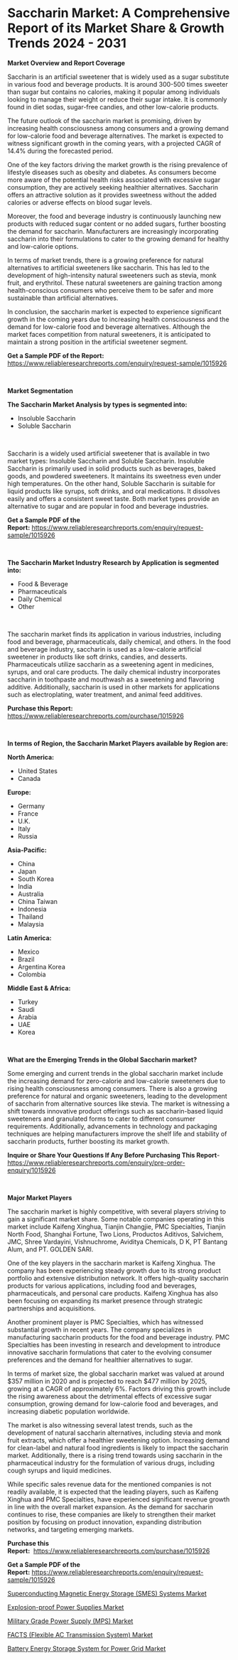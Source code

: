<p><h1>Saccharin Market: A Comprehensive Report of its Market Share & Growth Trends 2024 - 2031</h1></p><p><strong>Market Overview and Report Coverage</strong></p>
<p><p>Saccharin is an artificial sweetener that is widely used as a sugar substitute in various food and beverage products. It is around 300-500 times sweeter than sugar but contains no calories, making it popular among individuals looking to manage their weight or reduce their sugar intake. It is commonly found in diet sodas, sugar-free candies, and other low-calorie products.</p><p>The future outlook of the saccharin market is promising, driven by increasing health consciousness among consumers and a growing demand for low-calorie food and beverage alternatives. The market is expected to witness significant growth in the coming years, with a projected CAGR of 14.4% during the forecasted period.</p><p>One of the key factors driving the market growth is the rising prevalence of lifestyle diseases such as obesity and diabetes. As consumers become more aware of the potential health risks associated with excessive sugar consumption, they are actively seeking healthier alternatives. Saccharin offers an attractive solution as it provides sweetness without the added calories or adverse effects on blood sugar levels.</p><p>Moreover, the food and beverage industry is continuously launching new products with reduced sugar content or no added sugars, further boosting the demand for saccharin. Manufacturers are increasingly incorporating saccharin into their formulations to cater to the growing demand for healthy and low-calorie options.</p><p>In terms of market trends, there is a growing preference for natural alternatives to artificial sweeteners like saccharin. This has led to the development of high-intensity natural sweeteners such as stevia, monk fruit, and erythritol. These natural sweeteners are gaining traction among health-conscious consumers who perceive them to be safer and more sustainable than artificial alternatives.</p><p>In conclusion, the saccharin market is expected to experience significant growth in the coming years due to increasing health consciousness and the demand for low-calorie food and beverage alternatives. Although the market faces competition from natural sweeteners, it is anticipated to maintain a strong position in the artificial sweetener segment.</p></p>
<p><strong>Get a Sample PDF of the Report:</strong> <a href="https://www.reliableresearchreports.com/enquiry/request-sample/1015926">https://www.reliableresearchreports.com/enquiry/request-sample/1015926</a></p>
<p>&nbsp;</p>
<p><strong>Market Segmentation</strong></p>
<p><strong>The Saccharin Market Analysis by types is segmented into:</strong></p>
<p><ul><li>Insoluble Saccharin</li><li>Soluble Saccharin</li></ul></p>
<p>&nbsp;</p>
<p><p>Saccharin is a widely used artificial sweetener that is available in two market types: Insoluble Saccharin and Soluble Saccharin. Insoluble Saccharin is primarily used in solid products such as beverages, baked goods, and powdered sweeteners. It maintains its sweetness even under high temperatures. On the other hand, Soluble Saccharin is suitable for liquid products like syrups, soft drinks, and oral medications. It dissolves easily and offers a consistent sweet taste. Both market types provide an alternative to sugar and are popular in food and beverage industries.</p></p>
<p><strong>Get a Sample PDF of the Report:</strong>&nbsp;<a href="https://www.reliableresearchreports.com/enquiry/request-sample/1015926">https://www.reliableresearchreports.com/enquiry/request-sample/1015926</a></p>
<p>&nbsp;</p>
<p><strong>The Saccharin Market Industry Research by Application is segmented into:</strong></p>
<p><ul><li>Food & Beverage</li><li>Pharmaceuticals</li><li>Daily Chemical</li><li>Other</li></ul></p>
<p>&nbsp;</p>
<p><p>The saccharin market finds its application in various industries, including food and beverage, pharmaceuticals, daily chemical, and others. In the food and beverage industry, saccharin is used as a low-calorie artificial sweetener in products like soft drinks, candies, and desserts. Pharmaceuticals utilize saccharin as a sweetening agent in medicines, syrups, and oral care products. The daily chemical industry incorporates saccharin in toothpaste and mouthwash as a sweetening and flavoring additive. Additionally, saccharin is used in other markets for applications such as electroplating, water treatment, and animal feed additives.</p></p>
<p><strong>Purchase this Report:</strong>&nbsp; <a href="https://www.reliableresearchreports.com/purchase/1015926">https://www.reliableresearchreports.com/purchase/1015926</a></p>
<p>&nbsp;</p>
<p><strong>In terms of Region, the Saccharin Market Players available by Region are:</strong></p>
<p>
    <p> <strong> North America: </strong>
        <ul>
            <li>United States</li>
            <li>Canada</li>
        </ul>
        </p> 
    <p> <strong> Europe: </strong>
        <ul>
            <li>Germany</li>
            <li>France</li>
            <li>U.K.</li>
            <li>Italy</li>
            <li>Russia</li>
        </ul>
        </p> 
    <p> <strong> Asia-Pacific: </strong>
        <ul>
            <li>China</li>
            <li>Japan</li>
            <li>South Korea</li>
            <li>India</li>
            <li>Australia</li>
            <li>China Taiwan</li>
            <li>Indonesia</li>
            <li>Thailand</li>
            <li>Malaysia</li>
        </ul>
        </p> 
    <p> <strong> Latin America: </strong>
        <ul>
            <li>Mexico</li>
            <li>Brazil</li>
            <li>Argentina Korea</li>
            <li>Colombia</li>
        </ul>
        </p> 
    <p> <strong> Middle East & Africa: </strong>
        <ul>
            <li>Turkey</li>
            <li>Saudi</li>
            <li>Arabia</li>
            <li>UAE</li>
            <li>Korea</li>
        </ul>
    </p>
    </p>
<p>&nbsp;</p>
<p><strong>What are the Emerging Trends in the Global Saccharin market?</strong></p>
<p><p>Some emerging and current trends in the global saccharin market include the increasing demand for zero-calorie and low-calorie sweeteners due to rising health consciousness among consumers. There is also a growing preference for natural and organic sweeteners, leading to the development of saccharin from alternative sources like stevia. The market is witnessing a shift towards innovative product offerings such as saccharin-based liquid sweeteners and granulated forms to cater to different consumer requirements. Additionally, advancements in technology and packaging techniques are helping manufacturers improve the shelf life and stability of saccharin products, further boosting its market growth.</p></p>
<p><strong>Inquire or Share Your Questions If Any Before Purchasing This Report</strong>- <a href="https://www.reliableresearchreports.com/enquiry/pre-order-enquiry/1015926">https://www.reliableresearchreports.com/enquiry/pre-order-enquiry/1015926</a></p>
<p>&nbsp;</p>
<p><strong>Major Market Players</strong></p>
<p><p>The saccharin market is highly competitive, with several players striving to gain a significant market share. Some notable companies operating in this market include Kaifeng Xinghua, Tianjin Changjie, PMC Specialties, Tianjin North Food, Shanghai Fortune, Two Lions, Productos Aditivos, Salvichem, JMC, Shree Vardayini, Vishnuchrome, Aviditya Chemicals, D K, PT Bantang Alum, and PT. GOLDEN SARI.</p><p>One of the key players in the saccharin market is Kaifeng Xinghua. The company has been experiencing steady growth due to its strong product portfolio and extensive distribution network. It offers high-quality saccharin products for various applications, including food and beverages, pharmaceuticals, and personal care products. Kaifeng Xinghua has also been focusing on expanding its market presence through strategic partnerships and acquisitions.</p><p>Another prominent player is PMC Specialties, which has witnessed substantial growth in recent years. The company specializes in manufacturing saccharin products for the food and beverage industry. PMC Specialties has been investing in research and development to introduce innovative saccharin formulations that cater to the evolving consumer preferences and the demand for healthier alternatives to sugar.</p><p>In terms of market size, the global saccharin market was valued at around $357 million in 2020 and is projected to reach $477 million by 2025, growing at a CAGR of approximately 6%. Factors driving this growth include the rising awareness about the detrimental effects of excessive sugar consumption, growing demand for low-calorie food and beverages, and increasing diabetic population worldwide.</p><p>The market is also witnessing several latest trends, such as the development of natural saccharin alternatives, including stevia and monk fruit extracts, which offer a healthier sweetening option. Increasing demand for clean-label and natural food ingredients is likely to impact the saccharin market. Additionally, there is a rising trend towards using saccharin in the pharmaceutical industry for the formulation of various drugs, including cough syrups and liquid medicines.</p><p>While specific sales revenue data for the mentioned companies is not readily available, it is expected that the leading players, such as Kaifeng Xinghua and PMC Specialties, have experienced significant revenue growth in line with the overall market expansion. As the demand for saccharin continues to rise, these companies are likely to strengthen their market position by focusing on product innovation, expanding distribution networks, and targeting emerging markets.</p></p>
<p><strong>Purchase this Report:</strong>&nbsp;&nbsp;<a href="https://www.reliableresearchreports.com/purchase/1015926">https://www.reliableresearchreports.com/purchase/1015926</a></p>
<p></p>
<p><strong>Get a Sample PDF of the Report:</strong>&nbsp;<a href="https://www.reliableresearchreports.com/enquiry/request-sample/1015926">https://www.reliableresearchreports.com/enquiry/request-sample/1015926</a></p>
<p><p><a href="https://github.com/dringals/Market-Research-Report-List-2/blob/main/superconducting-magnetic-energy-storage-smes-systems-market.md">Superconducting Magnetic Energy Storage (SMES) Systems Market</a></p><p><a href="https://github.com/gaydyna/Market-Research-Report-List-2/blob/main/explosion-proof-power-supplies-market.md">Explosion-proof Power Supplies Market</a></p><p><a href="https://github.com/amonskiyk/Market-Research-Report-List-2/blob/main/military-grade-power-supply-mps-market.md">Military Grade Power Supply (MPS) Market</a></p><p><a href="https://github.com/Paul14Anderson63/Market-Research-Report-List-2/blob/main/facts-flexible-ac-transmission-system-market.md">FACTS (Flexible AC Transmission System) Market</a></p><p><a href="https://github.com/tamvrosiya/Market-Research-Report-List-2/blob/main/battery-energy-storage-system-for-power-grid-market.md">Battery Energy Storage System for Power Grid Market</a></p></p>